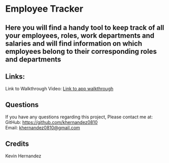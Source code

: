 # Employee Tracker
<h2>Here you will find a handy tool to keep track of all your employees, roles, work departments and salaries and will find information on which employees belong to their corresponding roles and departments</h2>
<h2>Links:</h2>
Link to Walkthrough Video:
<a href="https://youtu.be/dSqlP0KgM-8"> Link to app walkthrough</a>

  ## Questions
 If you have any questions regarding this project, Please contact me at: 
  GitHub: https://github.com/khernandez0810  
  Email: khernandez0810@gmail.com
  ## Credits
  Kevin Hernandez